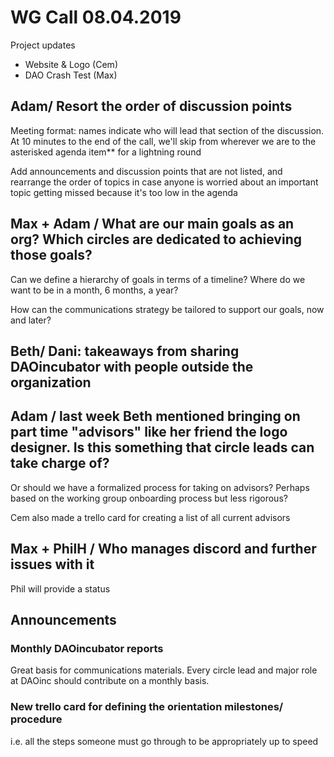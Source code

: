 # WG Call 08.04.2019

Project updates

* Website & Logo \(Cem\)
* DAO Crash Test \(Max\)

## Adam/ Resort the order of discussion points

Meeting format: names indicate who will lead that section of the discussion.  At 10 minutes to the end of the call, we'll skip from wherever we are to the asterisked agenda item\*\* for a lightning round 

Add announcements and discussion points that are not listed, and rearrange the order of topics in case anyone is worried about an important topic getting missed because it's too low in the agenda

## Max + Adam / What are our main goals as an org?  Which circles are dedicated to achieving those goals?

Can we define a hierarchy of goals in terms of a timeline?  Where do we want to be in a month, 6 months, a year?

How can the communications strategy be tailored to support our goals, now and later?

## Beth/ Dani: takeaways from sharing DAOincubator with people outside the organization

## Adam / last week Beth mentioned bringing on part time "advisors" like her friend the logo designer.  Is this something that circle leads can take charge of?

Or should we have a formalized process for taking on advisors? Perhaps based on the working group onboarding process but less rigorous?

Cem also made a trello card for creating a list of all current advisors

## Max + PhilH / Who manages discord and further issues with it

Phil will provide a status

## Announcements

### Monthly DAOincubator reports

Great basis for communications materials.  Every circle lead and major role at DAOinc should contribute on a monthly basis.

### New trello card for defining the  orientation milestones/ procedure

i.e. all the steps someone must go through to be appropriately up to speed

